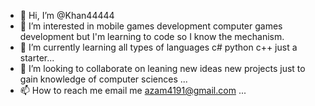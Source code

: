 - 👋 Hi, I’m @Khan44444
- 👀 I’m interested in mobile games development computer games development but I'm learning to code so I know the mechanism.
- 🌱 I’m currently learning all types of languages c# python c++ just a starter...
- 💞️ I’m looking to collaborate on leaning new ideas new projects just to gain knowledge of computer sciences ...
- 📫 How to reach me email me azam4191@gmail.com ...

<!---
Khan44444/Khan44444 is a ✨ special ✨ repository because its `README.md` (this file) appears on your GitHub profile.
You can click the Preview link to take a look at your changes.
--->
